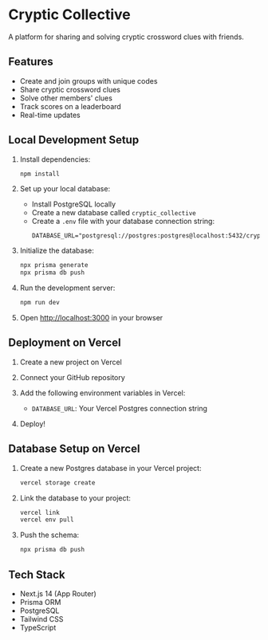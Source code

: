 # Cryptic Collective

A platform for sharing and solving cryptic crossword clues with friends.

## Features

- Create and join groups with unique codes
- Share cryptic crossword clues
- Solve other members' clues
- Track scores on a leaderboard
- Real-time updates

## Local Development Setup

1. Install dependencies:
   ```bash
   npm install
   ```

2. Set up your local database:
   - Install PostgreSQL locally
   - Create a new database called `cryptic_collective`
   - Create a `.env` file with your database connection string:
     ```
     DATABASE_URL="postgresql://postgres:postgres@localhost:5432/cryptic_collective"
     ```

3. Initialize the database:
   ```bash
   npx prisma generate
   npx prisma db push
   ```

4. Run the development server:
   ```bash
   npm run dev
   ```

5. Open [http://localhost:3000](http://localhost:3000) in your browser

## Deployment on Vercel

1. Create a new project on Vercel
2. Connect your GitHub repository
3. Add the following environment variables in Vercel:
   - `DATABASE_URL`: Your Vercel Postgres connection string

4. Deploy!

## Database Setup on Vercel

1. Create a new Postgres database in your Vercel project:
   ```bash
   vercel storage create
   ```

2. Link the database to your project:
   ```bash
   vercel link
   vercel env pull
   ```

3. Push the schema:
   ```bash
   npx prisma db push
   ```

## Tech Stack

- Next.js 14 (App Router)
- Prisma ORM
- PostgreSQL
- Tailwind CSS
- TypeScript
